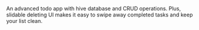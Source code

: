 An advanced todo app with hive database and CRUD operations. Plus, slidable deleting UI makes it easy to swipe away completed tasks and keep your list clean.
